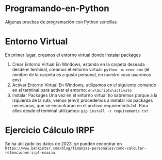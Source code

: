 # Programando-en-Python
Algunas pruebas de programación con Python sencillas


# Entorno Virtual 
En primer lugar, creamos el entorno virtual donde instalar packages

1. Crear Entorno Virtual
    En Windows, estando en la carpeta deseada desde el terminal, creamos el entorno virtual: `python -m venv env` (el nombre de la carpeta es a gusto personal, en nuestro caso usaremos env)
2. Activar Entorno Virtual
    En Windows, utilizamos en el siguiente comando en el terminal para activar el entorno: `env\Scripts\activate`
3. Instalar Packages
    Una vez en el entorno virtual (lo sabremos porque a la izquierda de la ruta, vemos (env)) procedemos a instalar los packages necesarios, que se encontraran en el archivo requirements.txt. Para ellos desde el terminal utilizamos: `pip install -r requirements.txt`


# Ejercicio Cálculo IRPF

Se ha utilizado los datos de 2023, se pueden encontrar en `https://www.bankinter.com/blog/finanzas-personales/como-calcular-retenciones-irpf-nomina`